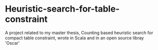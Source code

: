 # Heuristic-search-for-table-constraint
A project related to my master thesis, Counting based heuristic search for compact table constraint, wrote in Scala and in an open source libray 'Oscar'
